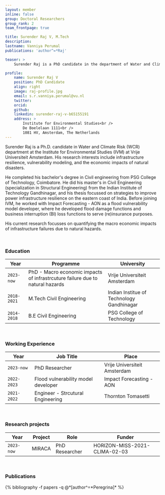 ```yaml
---
layout: member
inline: false
group: Doctoral Researchers
group_rank: 2
team_frontpage: true

title: Surender Raj V, M.Tech
description: 
lastname: Vanniya Perumal
publications: 'author^=*Raj'

teaser: >
    Surender Raj is a PhD candidate in the department of Water and Climate Risk (WCR) of the Institute for Environmental Studies (IVM) at Vrije Universiteit Amsterdam.

profile:
    name: Surender Raj V
    position: PhD Candidate
    align: right
    image: raj-profile.jpg
    email: s.r.vanniya.perumal@vu.nl
    twitter: 
    orcid: 
    github: 
    linkedin: surender-raj-v-b65155191
    address: >
        Institute for Environmental Studies<br />
        De Boelelaan 1111<br />
        1081 HV, Amsterdam, The Netherlands
---
```


Surender Raj is a Ph.D. candidate in Water and Climate Risk (WCR) department at the Institute for Environmental Studies (IVM) at Vrije Universiteit Amsterdam. His research interests include infrastructure resilience, vulnerability modeling, and the economic impacts of natural disasters. 

He completed his bachelor's degree in Civil engineering from PSG College of Technology, Coimbatore. He did his master's in Civil Engineering (specialization in Structural Engineering) from the Indian Institute of Technology Gandhinagar, and his thesis focussed on strategies to improve power infrastructure resilience on the eastern coast of India. Before joining IVM, he worked with Impact Forecasting - AON as a flood vulnerability  model developer, where he developed flood damage functions and business interruption (BI) loss functions to serve (re)insurance purposes.

His current research focusses on quantifying the macro economic impacts of infrastructure failures due to natural hazards.

<br>

### Education 

Year  | Programme | University
-------|-------------------| ----------- 
`2023-now`&nbsp; &nbsp;| PhD - Macro economic impacts of infrastrcuture failure due to natural hazards| Vrije Universiteit Amsterdam 
`2018-2021` | M.Tech Civil Engineering | Indian Institue of Technology Gandhinagar
`2014-2018` | B.E Civil Engineering | PSG College of Technology

<br>

### Working Experience

Year  | Job Title | Place 
-------|-------------------| ----------- 
`2023-now` | PhD Researcher | Vrije Universiteit Amsterdam 
`2022-2023` &nbsp;&nbsp; | Flood vulnerability model developer | Impact Forecasting - AON
`2021-2022` &nbsp;&nbsp; | Engineer - Strcutural Engineering | Thornton Tomasetti

<br>

### Research projects

Year | Project | Role | Funder 
-------|-------------------| ----------- | ---------
`2023-now` &nbsp;&nbsp; | MIRACA | PhD Researcher | HORIZON-MISS-2021-CLIMA-02-03

<br>

### Publications
<div class="publications">
  {% bibliography -f papers -q @*[author^=*Peregrina]* %}
</div>